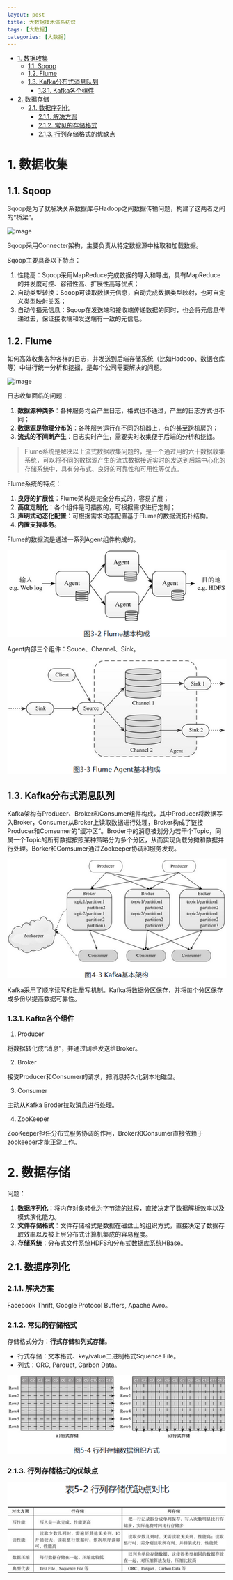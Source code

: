 ```yaml
---
layout: post
title: 大数据技术体系初识
tags: [大数据]
categories: [大数据]
---
```


<!-- TOC -->

- [1. 数据收集](#1-%e6%95%b0%e6%8d%ae%e6%94%b6%e9%9b%86)
  - [1.1. Sqoop](#11-sqoop)
  - [1.2. Flume](#12-flume)
  - [1.3. Kafka分布式消息队列](#13-kafka%e5%88%86%e5%b8%83%e5%bc%8f%e6%b6%88%e6%81%af%e9%98%9f%e5%88%97)
    - [1.3.1. Kafka各个组件](#131-kafka%e5%90%84%e4%b8%aa%e7%bb%84%e4%bb%b6)
- [2. 数据存储](#2-%e6%95%b0%e6%8d%ae%e5%ad%98%e5%82%a8)
  - [2.1. 数据序列化](#21-%e6%95%b0%e6%8d%ae%e5%ba%8f%e5%88%97%e5%8c%96)
    - [2.1.1. 解决方案](#211-%e8%a7%a3%e5%86%b3%e6%96%b9%e6%a1%88)
    - [2.1.2. 常见的存储格式](#212-%e5%b8%b8%e8%a7%81%e7%9a%84%e5%ad%98%e5%82%a8%e6%a0%bc%e5%bc%8f)
    - [2.1.3. 行列存储格式的优缺点](#213-%e8%a1%8c%e5%88%97%e5%ad%98%e5%82%a8%e6%a0%bc%e5%bc%8f%e7%9a%84%e4%bc%98%e7%bc%ba%e7%82%b9)

<!-- /TOC -->

# 1. 数据收集

## 1.1. Sqoop

Sqoop是为了就解决关系数据库与Hadoop之间数据传输问题，构建了这两者之间的“桥梁”。

![image](http://tc-test.nos-eastchina1.126.net/2019-11/12/16-48-33-871.jpg)

Sqoop采用Connecter架构，主要负责从特定数据源中抽取和加载数据。

Sqoop主要具备以下特点：
1. 性能高：Sqoop采用MapReduce完成数据的导入和导出，具有MapReduce的并发度可控、容错性高、扩展性高等优点；
2. 自动类型转换：Sqoop可读取数据元信息，自动完成数据类型映射，也可自定义类型映射关系；
3. 自动传播元信息：Sqoop在发送端和接收端传递数据的同时，也会将元信息传递过去，保证接收端和发送端有一致的元信息。

## 1.2. Flume

如何高效收集各种各样的日志，并发送到后端存储系统（比如Hadoop、数据仓库等）中进行统一分析和挖掘，是每个公司需要解决的问题。

![image](http://tc-test.nos-eastchina1.126.net/2019-11/12/22-19-53-967.jpg)

日志收集面临的问题：
1. **数据源种类多**：各种服务均会产生日志，格式也不通过，产生的日志方式也不同；
2. **数据源是物理分布的**：各种服务运行在不同的机器上，有的甚至跨机房的；
3. **流式的不间断产生**：日志实时产生，需要实时收集便于后端的分析和挖掘。

> Flume系统是解决以上流式数据收集问题的，是一个通过用的六十数据收集系统，可以将不同的数据源产生的流式数据接近实时的发送到后端中心化的存储系统中，具有分布式、良好的可靠性和可用性等优点。

Flume系统的特点：
1. **良好的扩展性**：Flume架构是完全分布式的，容易扩展；
2. **高度定制化**：各个组件是可插拔的，可根据需求进行定制；
3. **声明式动态化配置**：可根据需求动态配置基于Flume的数据流拓扑结构。
4. **内置支持事务**。

Flume的数据流是通过一系列Agent组件构成的。

![](https://raw.githubusercontent.com/ZoharAndroid/MarkdownImages/master/2019-11/Flume%E5%9F%BA%E6%9C%AC%E6%9E%84%E6%88%90.png)

Agent内部三个组件：Souce、Channel、Sink。

![](https://raw.githubusercontent.com/ZoharAndroid/MarkdownImages/master/2019-11/FlumeAgent%E5%9F%BA%E6%9C%AC%E6%9E%84%E6%88%90.png)

## 1.3. Kafka分布式消息队列

Kafka架构有Producer、Broker和Consumer组件构成，其中Producer将数据写入Broker，Consumer从Broker上读取数据进行处理，Broker构成了链接Producer和Comsumer的“缓冲区”。Broder中的消息被划分为若干个Topic，同属一个Topic的所有数据按照某种策略分为多个分区，从而实现负载分摊和数据并行处理。Borker和Comsumer通过Zookeeper协调和服务发现。

![Kafka基本架构](https://raw.githubusercontent.com/ZoharAndroid/MarkdownImages/master/2019-11/Kafka%E5%9F%BA%E6%9C%AC%E6%9E%B6%E6%9E%84.png)

Kafka采用了顺序读写和批量写机制。Kafka将数据分区保存，并将每个分区保存成多份以提高数据可靠性。

### 1.3.1. Kafka各个组件

1. Producer

将数据转化成“消息”，并通过网络发送给Broker。

2. Broker

接受Producer和Consumer的请求，把消息持久化到本地磁盘。

3. Consumer

主动从Kafka Broder拉取消息进行处理。

4. ZooKeeper

ZooKeeper担任分布式服务协调的作用，Broker和Consumer直接依赖于zookeeper才能正常工作。

# 2. 数据存储

问题：
1. **数据序列化**：将内存对象转化为字节流的过程，直接决定了数据解析效率以及模式演化能力。
2. **文件存储格式**：文件存储格式是数据在磁盘上的组织方式，直接决定了数据存取效率以及被上层分布式计算机集成的容易程度。
3. **存储系统**：分布式文件系统HDFS和分布式数据库系统HBase。

## 2.1. 数据序列化

### 2.1.1. 解决方案

Facebook Thrift, Google Protocol Buffers, Apache Avro。

### 2.1.2. 常见的存储格式

存储格式分为：**行式存储**和**列式存储**。

* 行式存储：文本格式、key/value二进制格式Squence File。
* 列式：ORC, Parquet, Carbon Data。

![行列存储方式](https://raw.githubusercontent.com/ZoharAndroid/MarkdownImages/master/2019-11/%E8%A1%8C%E5%88%97%E5%AD%98%E5%82%A8%E6%96%B9%E5%BC%8F.png)

### 2.1.3. 行列存储格式的优缺点

![行列存储的优缺点](https://raw.githubusercontent.com/ZoharAndroid/MarkdownImages/master/2019-11/%E8%A1%8C%E5%88%97%E5%AD%98%E5%82%A8%E7%9A%84%E4%BC%98%E7%BC%BA%E7%82%B9.png)


